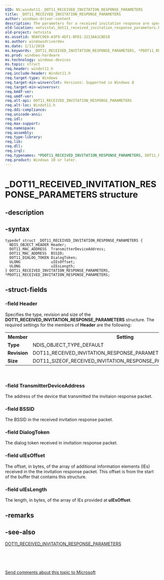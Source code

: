 ```yaml
---
UID: NS:windot11._DOT11_RECEIVED_INVITATION_RESPONSE_PARAMETERS
title: _DOT11_RECEIVED_INVITATION_RESPONSE_PARAMETERS
author: windows-driver-content
description: The parameters for a received invitation response are specified in a DOT11_RECEIVED_INVITATION_RESPONSE_PARAMETERS structure. This structure is sent with an NDIS_STATUS_DOT11_WFD_RECEIVED_INVITATION_RESPONSE indication.
old-location: netvista\_dot11_received_invitation_response_parameters.htm
old-project: netvista
ms.assetid: 9DAFC0E0-A3F9-4EF1-8FD1-3213AA1CBD18
ms.author: windowsdriverdev
ms.date: 1/11/2018
ms.keywords: _DOT11_RECEIVED_INVITATION_RESPONSE_PARAMETERS, *PDOT11_RECEIVED_INVITATION_RESPONSE_PARAMETERS, DOT11_RECEIVED_INVITATION_RESPONSE_PARAMETERS
ms.prod: windows-hardware
ms.technology: windows-devices
ms.topic: struct
req.header: windot11.h
req.include-header: Windot11.h
req.target-type: Windows
req.target-min-winverclnt: Versions: Supported in Windows 8
req.target-min-winversvr: 
req.kmdf-ver: 
req.umdf-ver: 
req.alt-api: DOT11_RECEIVED_INVITATION_RESPONSE_PARAMETERS
req.alt-loc: Windot11.h
req.ddi-compliance: 
req.unicode-ansi: 
req.idl: 
req.max-support: 
req.namespace: 
req.assembly: 
req.type-library: 
req.lib: 
req.dll: 
req.irql: 
req.typenames: *PDOT11_RECEIVED_INVITATION_RESPONSE_PARAMETERS, DOT11_RECEIVED_INVITATION_RESPONSE_PARAMETERS
req.product: Windows 10 or later.
---
```


# _DOT11_RECEIVED_INVITATION_RESPONSE_PARAMETERS structure



## -description

## -syntax

````
typedef struct _DOT11_RECEIVED_INVITATION_RESPONSE_PARAMETERS {
  NDIS_OBJECT_HEADER Header;
  DOT11_MAC_ADDRESS  TransmitterDeviceAddress;
  DOT11_MAC_ADDRESS  BSSID;
  DOT11_DIALOG_TOKEN DialogToken;
  ULONG              uIEsOffset;
  ULONG              uIEsLength;
} DOT11_RECEIVED_INVITATION_RESPONSE_PARAMETERS, *PDOT11_RECEIVED_INVITATION_RESPONSE_PARAMETERS;
````


## -struct-fields

### -field Header

Specifies the type, revision and size of the <b>DOT11_RECEIVED_INVITATION_RESPONSE_PARAMETERS</b> structure. The required settings for the members of <b>Header</b> are the following:

<table>
<tr>
<th>Member</th>
<th>Setting</th>
</tr>
<tr>
<td><b>Type</b></td>
<td>NDIS_OBJECT_TYPE_DEFAULT</td>
</tr>
<tr>
<td><b>Revision</b></td>
<td>DOT11_RECEIVED_INVITATION_RESPONSE_PARAMETERS_REVISION_1</td>
</tr>
<tr>
<td><b>Size</b></td>
<td>DOT11_SIZEOF_RECEIVED_INVITATION_RESPONSE_PARAMETERS_REVISION_1</td>
</tr>
</table>
 


### -field TransmitterDeviceAddress

The address of the device that transmitted the invitaion response packet.


### -field BSSID

The BSSID in the received invitation response packet.


### -field DialogToken

The dialog token received in invitation response packet.


### -field uIEsOffset

The offset, in bytes,  of the array of additional information elements (IEs) received in the the invitation response packet. This offset is from the start of the buffer that contains this structure.


### -field uIEsLength

The length, in bytes, of the array of IEs provided at <b>uIEsOffset</b>.


## -remarks


## -see-also
<dl>
<dt>
<a href="..\windot11\ns-windot11-_dot11_received_invitation_response_parameters.md">DOT11_RECEIVED_INVITATION_RESPONSE_PARAMETERS</a>
</dt>
</dl>
 

 

<a href="mailto:wsddocfb@microsoft.com?subject=Documentation%20feedback [netvista\netvista]:%20DOT11_RECEIVED_INVITATION_RESPONSE_PARAMETERS structure%20 RELEASE:%20(1/11/2018)&amp;body=%0A%0APRIVACY STATEMENT%0A%0AWe use your feedback to improve the documentation. We don't use your email address for any other purpose, and we'll remove your email address from our system after the issue that you're reporting is fixed. While we're working to fix this issue, we might send you an email message to ask for more info. Later, we might also send you an email message to let you know that we've addressed your feedback.%0A%0AFor more info about Microsoft's privacy policy, see http://privacy.microsoft.com/en-us/default.aspx." title="Send comments about this topic to Microsoft">Send comments about this topic to Microsoft</a>

